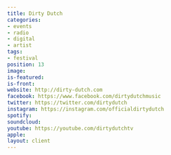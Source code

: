 ```yaml
---
title: Dirty Dutch
categories:
- events
- radio
- digital
- artist
tags:
- festival
position: 13
image: 
is-featured: 
is-front: 
website: http://dirty-dutch.com
facebook: https://www.facebook.com/dirtydutchmusic
twitter: https://twitter.com/dirtydutch
instagram: https://instagram.com/officialdirtydutch
spotify: 
soundcloud: 
youtube: https://youtube.com/dirtydutchtv
apple: 
layout: client
---
```


